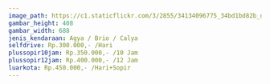 ```yaml
---
image_path: https://c1.staticflickr.com/3/2855/34134096775_34bd1bd82b_o.png
gambar_height: 408
gambar_width: 688
jenis_kendaraan: Agya / Brio / Calya
selfdrive: Rp.300.000,- /Hari
plussopir10jam: Rp.350.000,- /10 Jam
plussopir12jam: Rp.400.000,- /12 Jam
luarkota: Rp.450.000,- /Hari+Sopir
---
```

